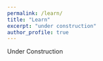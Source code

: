 ```yaml
---
permalink: /learn/
title: "Learn"
excerpt: "under construction"
author_profile: true
---
```


Under Construction
